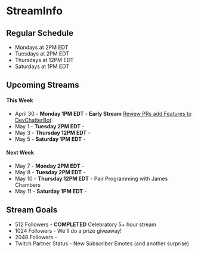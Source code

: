 # StreamInfo

## Regular Schedule

 - Mondays at 2PM EDT
 - Tuesdays at 2PM EDT
 - Thursdays at 12PM EDT
 - Saturdays at 1PM EDT
 

## Upcoming Streams

#### This Week

 - April 30 - **Monday 1PM EDT** - **Early Stream** [Review PRs add Features to DevChatterBot](Streams/2018-04-30.md)
 - May 1 - **Tuesday 2PM EDT** -
 - May 3 - **Thursday 12PM EDT** -
 - May 5 - **Saturday 1PM EDT** -

#### Next Week

 - May 7 - **Monday 2PM EDT** - 
 - May 8 - **Tuesday 2PM EDT** -
 - May 10 - **Thursday 12PM EDT** - Pair Programming with James Chambers
 - May 11 - **Saturday 1PM EDT** -
 
## Stream Goals

 - 512 Followers - **COMPLETED** Celebratory 5+ hour stream
 - 1024 Followers - We'll do a prize giveaway!
 - 2048 Followers - 
 - Twitch Partner Status - New Subscriber Emotes (and another surprise)
